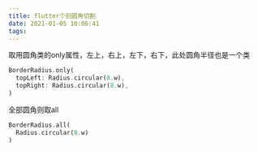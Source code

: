 ```yaml
---
title: flutter个别圆角切割
date: 2021-01-05 10:06:41
tags:
---
```


取用圆角类的only属性，左上，右上，左下，右下，此处圆角半径也是一个类

```dart
BorderRadius.only(
  topLeft: Radius.circular(8.w),
  topRight: Radius.circular(8.w),
)
```

全部圆角则取all

```dart
BorderRadius.all(
  Radius.circular(8.w)
)
```

